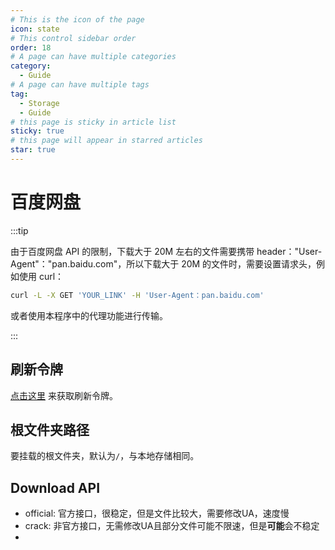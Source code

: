 ```yaml
---
# This is the icon of the page
icon: state
# This control sidebar order
order: 18
# A page can have multiple categories
category:
  - Guide
# A page can have multiple tags
tag:
  - Storage
  - Guide
# this page is sticky in article list
sticky: true
# this page will appear in starred articles
star: true
---
```


# 百度网盘

:::tip

由于百度网盘 API 的限制，下载大于 20M 左右的文件需要携带 header："User-Agent"："pan.baidu.com"，所以下载大于 20M 的文件时，需要设置请求头，例如使用 curl：

```bash
curl -L -X GET 'YOUR_LINK' -H 'User-Agent：pan.baidu.com'
```

或者使用本程序中的代理功能进行传输。

:::

## 刷新令牌

[点击这里](https://openapi.baidu.com/oauth/2.0/authorize?response_type=code&client_id=iYCeC9g08h5vuP9UqvPHKKSVrKFXGa1v&redirect_uri=https://tool.nn.ci/baidu/callback&scope=basic,netdisk&qrcode=1) 来获取刷新令牌。

## 根文件夹路径

要挂载的根文件夹，默认为`/`，与本地存储相同。

## Download API

- official: 官方接口，很稳定，但是文件比较大，需要修改UA，速度慢
- crack: 非官方接口，无需修改UA且部分文件可能不限速，但是**可能**会不稳定
- 